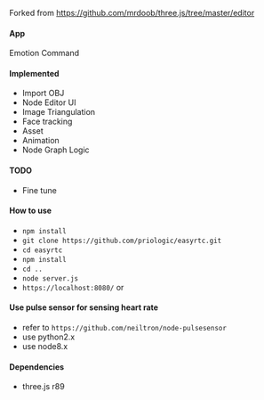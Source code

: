 Forked from https://github.com/mrdoob/three.js/tree/master/editor

#### App

Emotion Command

#### Implemented

* Import OBJ
* Node Editor UI
* Image Triangulation
* Face tracking
* Asset
* Animation
* Node Graph Logic

#### TODO

* Fine tune

#### How to use

* `npm install`
* `git clone https://github.com/priologic/easyrtc.git`
* `cd easyrtc`
* `npm install`
* `cd ..`
* `node server.js`
* `https://localhost:8080/` or

#### Use pulse sensor for sensing heart rate

* refer to `https://github.com/neiltron/node-pulsesensor`
* use python2.x
* use node8.x

#### Dependencies

* three.js r89
